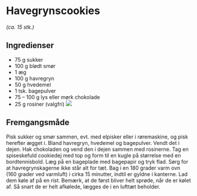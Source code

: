 # Havegrynscookies
*(ca. 15 stk.)*

## Ingredienser
* 75 g sukker
* 100 g blødt smør
* 1 æg
* 100 g havregryn
* 50 g hvedemel
* 1 tsk. bagepulver
* 75 – 100 g lys eller mørk chokolade
* 25 g rosiner (valgfri)
![](Havegrynscookies/C8D6058A-EFA4-42A5-8981-0A5C8E35CA94.png)

## Fremgangsmåde
Pisk sukker og smør sammen, evt. med elpisker eller i røremaskine, og pisk herefter ægget i. Bland havregryn, hvedemel og bagepulver. Vendt det i dejen. Hak chokoladen og vend den i dejen sammen med rosinerne. Tag en spiseskefuld cookiedej med top og form til en kugle på størrelse med en bordtennisbold. Læg på en bageplade med bagepapir og tryk flad. Sørg for at havregrynskagerne ikke står alt for tæt. Bag i en 180 grader varm ovn (160 grader ved varmluft) i cirka 15 minutter, indtil er gyldne i kanterne. Lad dem køle af på en rist. Bemærk, at de først bliver helt sprøde, når de er kølet af. Så snart de er helt afkølede, lægges de i en lufttæt beholder.